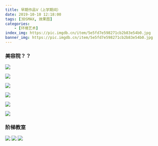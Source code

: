 ```yaml
---
title: 早期作品Ⅴ（上学期间）
date: 2019-10-10 12:18:00
tags: [3DSMAX, 效果图]
categories: 
	- [环境艺术]
index_img: https://pic.imgdb.cn/item/5e5fd7e598271cb2b83e54b0.jpg
banner_img: https://pic.imgdb.cn/item/5e5fd7e598271cb2b83e54b0.jpg
---
```




### 美容院？？

![](https://pic.imgdb.cn/item/5e60e42898271cb2b8b38496.png)

![](https://pic.imgdb.cn/item/5e60e42c98271cb2b8b3873a.png)

![](https://pic.imgdb.cn/item/5e60e42498271cb2b8b382e9.png)

![](https://pic.imgdb.cn/item/5e60e4a098271cb2b8b3cd51.png)

![](https://pic.imgdb.cn/item/5e60e4a598271cb2b8b3d12f.png)

![](https://pic.imgdb.cn/item/5e60e54898271cb2b8b4436d.png)

### 阶梯教室

![](https://pic.imgdb.cn/item/5e60e58098271cb2b8b467ad.png)
![](https://pic.imgdb.cn/item/5e60e58098271cb2b8b467b5.png)
![](https://pic.imgdb.cn/item/5e60e58098271cb2b8b467bd.png)